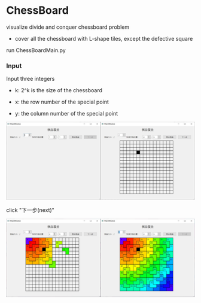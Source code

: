 # ChessBoard

visualize divide and conquer chessboard problem

* cover all the chessboard with L-shape tiles, except the defective square

run ChessBoardMain.py

### Input

Input three integers

* k: 2^k is the size of the chessboard

* x: the row number of the special point

* y: the column number of the special point

![app1](./img/app1.JPEG)

click "下一步(next)"

![app2](./img/app2.JPEG)